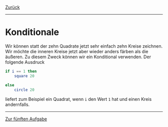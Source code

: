 [Zurück](Squares.md)

---

# Konditionale

Wir können statt der zehn Quadrate jetzt sehr einfach zehn Kreise zeichnen.
Wir möchte die inneren Kreise jetzt aber wieder anders färben als die äußeren.
Zu diesem Zweck können wir ein Konditional verwenden.
Der folgende Ausdruck

```elm
if i == 1 then
    square 20

else
    circle 20
```

liefert zum Beispiel ein Quadrat, wenn `i` den Wert `1` hat und einen Kreis andernfalls.

---

[Zur fünften Aufgabe](ColoredCircles.md)
